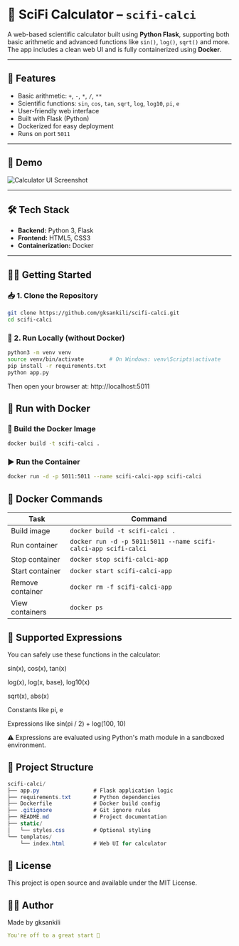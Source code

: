 # 🧮 SciFi Calculator – `scifi-calci`

A web-based scientific calculator built using **Python Flask**, supporting both basic arithmetic and advanced functions like `sin()`, `log()`, `sqrt()` and more. The app includes a clean web UI and is fully containerized using **Docker**.

---

## 🚀 Features

- Basic arithmetic: `+`, `-`, `*`, `/`, `**`
- Scientific functions: `sin`, `cos`, `tan`, `sqrt`, `log`, `log10`, `pi`, `e`
- User-friendly web interface
- Built with Flask (Python)
- Dockerized for easy deployment
- Runs on port `5011`

---

## 📸 Demo

![Calculator UI Screenshot](docs/demo.png) <!-- Replace with actual screenshot when available -->

---

## 🛠️ Tech Stack

- **Backend:** Python 3, Flask  
- **Frontend:** HTML5, CSS3  
- **Containerization:** Docker  

---

## 🧑‍💻 Getting Started

### 📥 1. Clone the Repository
```bash
git clone https://github.com/gksankili/scifi-calci.git
cd scifi-calci
```

### 🧪 2. Run Locally (without Docker)
```bash
python3 -m venv venv
source venv/bin/activate        # On Windows: venv\Scripts\activate
pip install -r requirements.txt
python app.py
```
Then open your browser at: http://localhost:5011

## 🐳 Run with Docker
### 🔨 Build the Docker Image
```bash
docker build -t scifi-calci .
```
### ▶️ Run the Container
```bash
docker run -d -p 5011:5011 --name scifi-calci-app scifi-calci
```
## 🐳 Docker Commands
| Task             | Command                                                         |
| ---------------- | --------------------------------------------------------------- |
| Build image      | `docker build -t scifi-calci .`                                 |
| Run container    | `docker run -d -p 5011:5011 --name scifi-calci-app scifi-calci` |
| Stop container   | `docker stop scifi-calci-app`                                   |
| Start container  | `docker start scifi-calci-app`                                  |
| Remove container | `docker rm -f scifi-calci-app`                                  |
| View containers  | `docker ps`                                                     |

## 🧮 Supported Expressions
You can safely use these functions in the calculator:

sin(x), cos(x), tan(x)

log(x), log(x, base), log10(x)

sqrt(x), abs(x)

Constants like pi, e

Expressions like sin(pi / 2) + log(100, 10)

⚠️ Expressions are evaluated using Python's math module in a sandboxed environment.

## 📁 Project Structure
```csharp
scifi-calci/
├── app.py                 # Flask application logic
├── requirements.txt       # Python dependencies
├── Dockerfile             # Docker build config
├── .gitignore             # Git ignore rules
├── README.md              # Project documentation
├── static/
│   └── styles.css         # Optional styling
└── templates/
    └── index.html         # Web UI for calculator
```

## 📝 License
This project is open source and available under the MIT License.

## 🙋‍♂️ Author
Made by gksankili
```yaml
You're off to a great start 🚀
```
